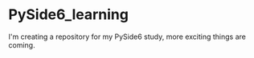 # PySide6_learning
I'm creating a repository for my PySide6 study, more exciting things are coming.
